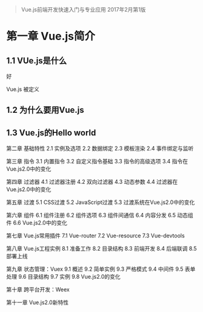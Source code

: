 > Vue.js前端开发快速入门与专业应用
> 2017年2月第1版

# 第一章 Vue.js简介

## 1.1 VUe.js是什么


好

Vue.js 被定义

## 1.2 为什么要用Vue.js

## 1.3 Vue.js的Hello world


第二章 基础特性
2.1 实例及选项
2.2 数据绑定
2.3 模板渲染
2.4 事件绑定与监听

第三章 指令
3.1 内置指令
3.2 自定义指令基础
3.3 指令的高级选项
3.4 指令在Vue.js2.0中的变化

第四章 过滤器
4.1 过滤器注册
4.2 双向过滤器
4.3 动态参数
4.4 过滤器在Vue.js2.0中的变化

第五章 过渡
5.1 CSS过渡
5.2 JavaScript过渡
5.3 过渡系统在Vue.js2.0中的变化

第六章 组件
6.1 组件注册
6.2 组件选项
6.3 组件间通信
6.4 内容分发
6.5 动态组件
6.6 Vue.js2.0中的变化

第七章 Vue.js常用插件
7.1 Vue-router
7.2 Vue-resource
7.3 Vue-devtools

第八章 Vue.js工程实例
8.1 准备工作
8.2 目录结构
8.3 前端开发
8.4 后端联调
8.5 部署上线

第九章 状态管理：Vuex
9.1 概述
9.2 简单实例
9.3 严格模式
9.4 中间件
9.5 表单处理
9.6 目录结构
9.7 实例
9.8 Vue.js2.0的变化

第十章 跨平台开发：Weex

第十一章 Vue.js2.0新特性

